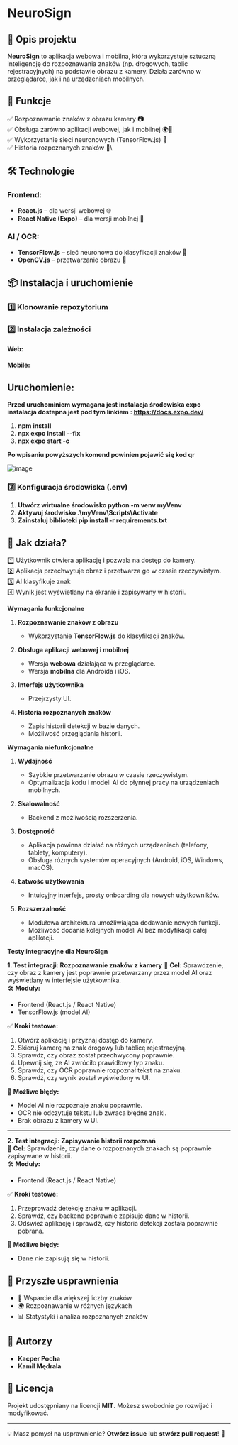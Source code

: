 # NeuroSign

## 🚀 Opis projektu

**NeuroSign** to aplikacja webowa i mobilna, która wykorzystuje sztuczną inteligencję do rozpoznawania znaków (np. drogowych, tablic rejestracyjnych) na podstawie obrazu z kamery. Działa zarówno w przeglądarce, jak i na urządzeniach mobilnych.

## 🎯 Funkcje

✅ Rozpoznawanie znaków z obrazu kamery 📷\
✅ Obsługa zarówno aplikacji webowej, jak i mobilnej 🌍📱\
✅ Wykorzystanie sieci neuronowych (TensorFlow\.js) 🧠\
✅ Historia rozpoznanych znaków 📜\

## 🛠️ Technologie

### Frontend:

- **React.js** – dla wersji webowej 🌐
- **React Native (Expo)** – dla wersji mobilnej 📱

### AI / OCR:

- **TensorFlow\.js** – sieć neuronowa do klasyfikacji znaków 🧠
- **OpenCV.js** – przetwarzanie obrazu 🎥

## 📦 Instalacja i uruchomienie


### 1️⃣ Klonowanie repozytorium



### 2️⃣ Instalacja zależności

#### Web:


#### Mobile:

## Uruchomienie:
**Przed uruchominiem wymagana jest instalacja środowiska expo instalacja dostepna jest pod tym linkiem : https://docs.expo.dev/**
1. **npm install** 
2. **npx expo install --fix**  
3. **npx expo start -c**

 **Po wpisaniu powyższych komend powinien pojawić się kod qr** 

 ![image](https://github.com/user-attachments/assets/7719dac3-1776-4e18-94b7-2da672c7199d)




### 3️⃣ Konfiguracja środowiska (.env)
1. **Utwórz wirtualne środowisko python -m venv myVenv**
2. **Aktywuj środwisko .\myVenv\Scripts\Activate**
3. **Zainstaluj biblioteki pip install -r requirements.txt**


## 📸 Jak działa?

1️⃣ Użytkownik otwiera aplikację i pozwala na dostęp do kamery.\
2️⃣ Aplikacja przechwytuje obraz i przetwarza go w czasie rzeczywistym.\
3️⃣ AI klasyfikuje znak\
4️⃣ Wynik jest wyświetlany na ekranie i zapisywany w historii.

**Wymagania funkcjonalne**  

1. **Rozpoznawanie znaków z obrazu**  
   - Wykorzystanie **TensorFlow.js** do klasyfikacji znaków.  

2. **Obsługa aplikacji webowej i mobilnej**  
   - Wersja **webowa** działająca w przeglądarce.  
   - Wersja **mobilna** dla Androida i iOS.  

3. **Interfejs użytkownika**  
   - Przejrzysty UI.    

4. **Historia rozpoznanych znaków**  
   - Zapis historii detekcji w bazie danych. 
   - Możliwość przeglądania historii.

**Wymagania niefunkcjonalne**  

1. **Wydajność**  
   - Szybkie przetwarzanie obrazu w czasie rzeczywistym. 
   - Optymalizacja kodu i modeli AI do płynnej pracy na urządzeniach mobilnych.  

2. **Skalowalność**  
   - Backend z możliwością rozszerzenia.   

3. **Dostępność**  
   - Aplikacja powinna działać na różnych urządzeniach (telefony, tablety, komputery).  
   - Obsługa różnych systemów operacyjnych (Android, iOS, Windows, macOS).  

4. **Łatwość użytkowania**  
   - Intuicyjny interfejs, prosty onboarding dla nowych użytkowników.   

5. **Rozszerzalność**  
   - Modułowa architektura umożliwiająca dodawanie nowych funkcji.  
   - Możliwość dodania kolejnych modeli AI bez modyfikacji całej aplikacji.
  
**Testy integracyjne dla NeuroSign**  

 **1. Test integracji: Rozpoznawanie znaków z kamery**
📌 **Cel:** Sprawdzenie, czy obraz z kamery jest poprawnie przetwarzany przez model AI oraz wyświetlany w interfejsie użytkownika.  
🛠 **Moduły:**  
- Frontend (React.js / React Native)  
- TensorFlow.js (model AI)  

✅ **Kroki testowe:**  
1. Otwórz aplikację i przyznaj dostęp do kamery.  
2. Skieruj kamerę na znak drogowy lub tablicę rejestracyjną.  
3. Sprawdź, czy obraz został przechwycony poprawnie.  
4. Upewnij się, że AI zwróciło prawidłowy typ znaku.  
5. Sprawdź, czy OCR poprawnie rozpoznał tekst na znaku.  
6. Sprawdź, czy wynik został wyświetlony w UI.  

🛑 **Możliwe błędy:**  
- Model AI nie rozpoznaje znaku poprawnie.  
- OCR nie odczytuje tekstu lub zwraca błędne znaki.  
- Brak obrazu z kamery w UI.  

---

**2. Test integracji: Zapisywanie historii rozpoznań**  
📌 **Cel:** Sprawdzenie, czy dane o rozpoznanych znakach są poprawnie zapisywane w historii.  
🛠 **Moduły:**  
- Frontend (React.js / React Native)

✅ **Kroki testowe:**  
1. Przeprowadź detekcję znaku w aplikacji.  
2. Sprawdź, czy backend poprawnie zapisuje dane w historii.  
3. Odśwież aplikację i sprawdź, czy historia detekcji została poprawnie pobrana.  

🛑 **Możliwe błędy:**  
- Dane nie zapisują się w historii.  


## 🎯 Przyszłe usprawnienia

- 🚀 Wsparcie dla większej liczby znaków
- 🌍 Rozpoznawanie w różnych językach
- 📊 Statystyki i analiza rozpoznanych znaków

## 👥 Autorzy

- **Kacper Pocha**
- **Kamil Mędrala** 

## 📄 Licencja

Projekt udostępniany na licencji **MIT**. Możesz swobodnie go rozwijać i modyfikować.

---

💡 Masz pomysł na usprawnienie? **Otwórz issue** lub **stwórz pull request**! 🚀

